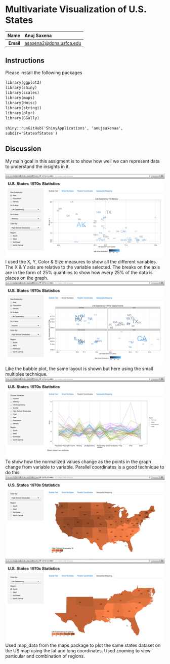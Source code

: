 Multivariate Visualization of U.S. States
=========================================

| **Name**  | Anuj Saxena  |
|----------:|:-------------|
| **Email** | asaxena2@dons.usfca.edu |

## Instructions ##
Please install the following packages
```
library(ggplot2)
library(shiny)
library(scales)
library(maps)
library(Hmisc)
library(stringi)
library(plyr)
library(GGally)

shiny::runGitHub('ShinyApplications', 'anujsaxenaa', subdir='StateofStates')
```


## Discussion ##
My main goal in this assigment is to show how well we can represent data to understand the insights in it.

![IMAGE](bubblePlot.png)
I used the X, Y, Color & Size measures to show all the different variables. The X & Y axis are relative to the variable selected. The breaks on the axis are in the form of 25% quantiles to show how every 25% of the data is places on the graph. 
![IMAGE](smallMultiples.png)
Like the bubble plot, the same layout is shown but here using the small multiples technique.
![IMAGE](parallelCoordinates.png)
To show how the normalized values change as the points in the graph change from variable to variable. Parallel coordinates is a good technique to do this.
![IMAGE](geospatial.png)
![IMAGE](southernmap.png)
Used map_data from the maps package to plot the same states dataset on the US map using the lat and long coordinates.
Used zooming to view particular and combination of regions. 
